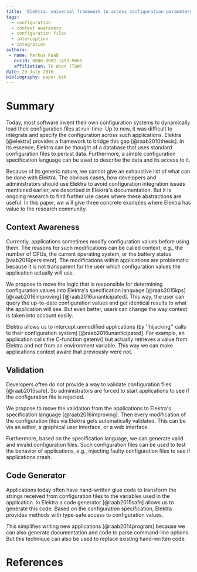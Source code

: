 ```yaml
---
title: 'Elektra: universal framework to access configuration parameters'
tags:
  - configuration
  - context awareness
  - configuration files
  - interception
  - integration
authors:
 - name: Markus Raab
   orcid: 0000-0002-1493-9065
   affiliation: TU Wien (TUW)
date: 23 July 2016
bibliography: paper.bib
---
```


# Summary

Today, most software invent their own configuration systems to dynamically load their configuration files at run-time.
Up to now, it was difficult to integrate and specify the configuration across such applications.
Elektra [@elektra] provides a framework to bridge this gap [@raab2010thesis].
In its essence, Elektra can be thought of a database that uses standard configuration files to persist data.
Furthermore, a simple configuration specification language can be used to describe the data and its access to it.

Because of its generic nature, we cannot give an exhaustive list of what can be done with Elektra.
The obvious cases, how developers and administrators should use Elektra to avoid configuration integration issues mentioned earlier, are described in Elektra's documentation.
But it is ongoing research to find further use cases where these abstractions are useful.
In this paper, we will give three concrete examples where Elektra has value to the research community.


## Context Awareness

Currently, applications sometimes modify configuration values before using them.
The reasons for such modifications can be called context, e.g., the number of CPUs, the current operating system, or the battery status [raab2016persistent].
The modifications within applications are problematic because it is not transparent for the user which configuration values the application actually will use.

We propose to move the logic that is responsible for determining configuration values into Elektra's specification language [@raab2015kps] [@raab2016improving] [@raab2016unanticipated].
This way, the user can query the up-to-date configuration values and get identical results to what the application will see.
But even better, users can change the way context is taken into account easily.

Elektra allows us to intercept unmodified applications (by ''hijacking'' calls to their configuration system)  [@raab2016unanticipated].
For example, an application calls the C-function getenv() but actually retrieves a value from Elektra and not from an environment variable.
This way we can make applications context aware that previously were not.


## Validation

Developers often do not provide a way to validate configuration files [@raab2015safe].
So administrators are forced to start applications to see if the configuration file is rejected.

We propose to move the validation from the applications to Elektra's specification language [@raab2016improving].
Then every modification of the configuration files via Elektra gets automatically validated.
This can be via an editor, a graphical user interface, or a web interface.

Furthermore, based on the specification language, we can generate valid and invalid configuration files.
Such configuration files can be used to test the behavior of applications, e.g., injecting faulty configuration files to see if applications crash.


## Code Generator

Applications today often have hand-written glue code to transform the strings received from configuration files to the variables used in the application.
In Elektra a code generator [@raab2015safe] allows us to generate this code.
Based on the configuration specification, Elektra provides methods with type-safe access to configuration values.

This simplifies writing new applications [@raab2014program] because we can also generate documentation and code to parse command-line options.
But this technique can also be used to replace existing hand-written code.


# References
